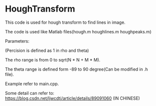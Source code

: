 # HoughTransform
This code is used for hough transform to find lines in image.

The code is used like Matlab files(hough.m houghlines.m houghpeaks.m)

Parameters:

(Percision is defined as 1 in rho and theta)

The rho range is from 0 to sqrt(N * N + M * M).

The theta range is defined form -89 to 90 degree(Can be modified in .h file).

Example refer to main.cpp.

Some detail can refer to: https://blog.csdn.net/ljwcdtj/article/details/89091060 (IN CHINESE)
